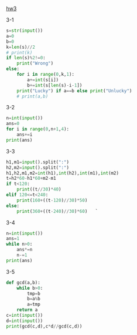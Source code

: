 [hw3](https://eeclass.nthu.edu.tw/course/homework/29152)

3-1
```py
s=str(input())
a=0
b=0
k=len(s)//2
# print(k)
if len(s)%2!=0:
    print("Wrong")
else:
    for i in range(0,k,1):
        a+=int(s[i])
        b+=int(s[len(s)-i-1])
    print("Lucky") if a==b else print("Unlucky")
    # print(a,b)
```

3-2
```py
n=int(input())
ans=0
for i in range(0,n+1,4):
    ans+=i
print(ans)
```

3-3
```py
h1,m1=input().split(":")
h2,m2=input().split(":")
h1,h2,m1,m2=int(h1),int(h2),int(m1),int(m2)
t=h2*60-h1*60+m2-m1
if t<120:
    print((t//30)*40)
elif 120<=t<240:
    print(160+((t-120)//30)*50)
else:
    print(360+((t-240)//30)*60)   `
```

3-4
```py
n=int(input())
ans=1
while n>0:
    ans*=n
    n-=1
print(ans)
```

3-5
```py
def gcd(a,b):
    while b>0:
        tmp=b
        b=a%b
        a=tmp
    return a
c=int(input())
d=int(input())
print(gcd(c,d),c*d//gcd(c,d))
```



